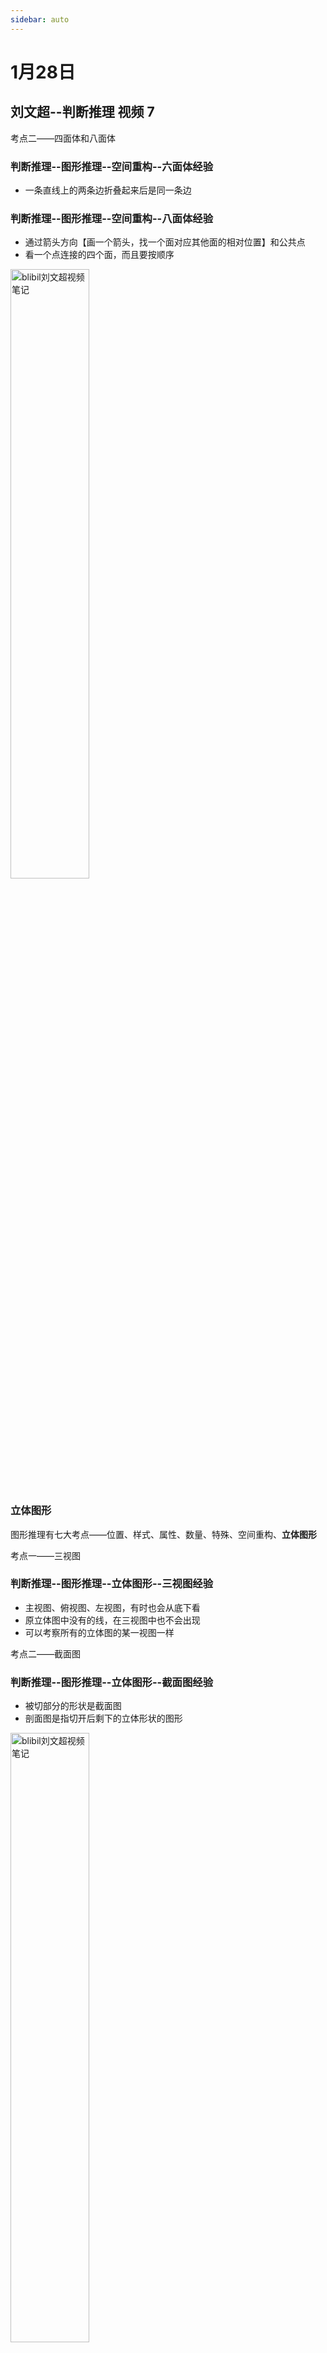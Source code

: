```yaml
---
sidebar: auto
---
```


# 1月28日

<timeLineTag name="lhr" time="1月28日晚上" content="图形推理--数量规律" percent=27></timeLineTag>

## 刘文超--判断推理 视频 7  

考点二——四面体和八面体

### 判断推理--图形推理--空间重构--六面体经验

- 一条直线上的两条边折叠起来后是同一条边

### 判断推理--图形推理--空间重构--八面体经验

- 通过箭头方向【画一个箭头，找一个面对应其他面的相对位置】和公共点
- 看一个点连接的四个面，而且要按顺序

<img :src="$withBase('/assets/img/examinationStudy/timeLine/January/1月28日/视频笔记1.png')" alt="blibil刘文超视频笔记" width=50%>

### 立体图形

图形推理有七大考点——位置、样式、属性、数量、特殊、空间重构、**立体图形**

考点一——三视图

### 判断推理--图形推理--立体图形--三视图经验

- 主视图、俯视图、左视图，有时也会从底下看
- 原立体图中没有的线，在三视图中也不会出现
- 可以考察所有的立体图的某一视图一样

考点二——截面图

### 判断推理--图形推理--立体图形--截面图经验

- 被切部分的形状是截面图
- 剖面图是指切开后剩下的立体形状的图形

<img :src="$withBase('/assets/img/examinationStudy/timeLine/January/1月28日/视频笔记2.png')" alt="blibil刘文超视频笔记" width=50%>

<img :src="$withBase('/assets/img/examinationStudy/timeLine/January/1月28日/视频笔记3.png')" alt="blibil刘文超视频笔记" width=50%>

<img :src="$withBase('/assets/img/examinationStudy/timeLine/January/1月28日/视频笔记4.png')" alt="blibil刘文超视频笔记" width=50%>

<img :src="$withBase('/assets/img/examinationStudy/timeLine/January/1月28日/视频笔记5.png')" alt="blibil刘文超视频笔记" width=50%>

<img :src="$withBase('/assets/img/examinationStudy/timeLine/January/1月28日/视频笔记6.png')" alt="blibil刘文超视频笔记" width=50%>

<img :src="$withBase('/assets/img/examinationStudy/timeLine/January/1月28日/视频笔记7.png')" alt="blibil刘文超视频笔记" width=50%>

<img :src="$withBase('/assets/img/examinationStudy/timeLine/January/1月28日/视频笔记8.png')" alt="blibil刘文超视频笔记" width=50%>

<img :src="$withBase('/assets/img/examinationStudy/timeLine/January/1月28日/视频笔记9.png')" alt="blibil刘文超视频笔记" width=50%>

- 有时候很明显的不能切，有些是很不明显的线条

考点三——立体拼合

### 判断推理--图形推理--立体图形--立体拼合经验

- 有凸必有凹

判断推理省考<font style="background: yellow">35</font>道题--图形推理、类比推理、定义推理、逻辑推理(较难)

## 类比推理

给出一组相关的词，在备选答案中找出一组与之<font style="background: linear-gradient( to right, #ff1616, #ff7716, #ffdc16, #36c945, #10a5ce, #0f0096, #a51eff, #ff1616);">在逻辑关系上最为贴近或相似的词</font>

10道题左右，允许错1道。5~8分钟解题

类比推理有三大考点——**语义关系**、逻辑关系、语法关系

### 判断推理--类比推理--语义关系--近义反义经验

- 如果近义反义选不出答案，可以看褒贬和结构【二级辨析】
- 不要想当然处理，根本原因可能是不熟悉词语意思

### 判断推理--类比推理--语义关系--比喻象征经验

- 比喻义、象征义:把一种事物比喻成另外的事物，或者词语本身的含义同时是另外一种事物的象征。



